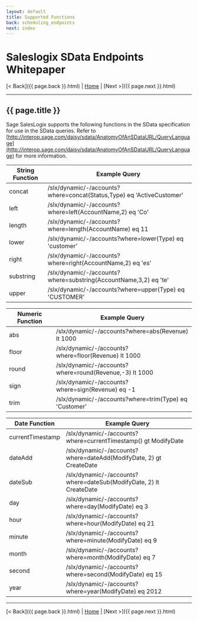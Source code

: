 ```yaml
---
layout: default
title: Supported Functions
back: scheduling_endpoints
next: index
---
```


# Saleslogix SData Endpoints Whitepaper #

[< Back]({{ page.back }}.html) | [Home](index.html) | [Next >]({{ page.next }}.html)

---

## {{ page.title }} ##

Sage SalesLogix supports the following functions in the SData specification for use in the SData
queries. Refer to [http://interop.sage.com/daisy/sdata/AnatomyOfAnSDataURL/QueryLanguage](http://interop.sage.com/daisy/sdata/AnatomyOfAnSDataURL/QueryLanguage)
for more information.

| String Function | Example Query                                                         |
|-----------------|-----------------------------------------------------------------------|
| concat          | /slx/dynamic/-/accounts?where=concat(Status,Type) eq 'ActiveCustomer' |
| left            | /slx/dynamic/-/accounts?where=left(AccountName,2) eq 'Co'             |
| length          | /slx/dynamic/-/accounts?where=length(AccountName) eq 11               |
| lower           | /slx/dynamic/-/accounts?where=lower(Type) eq 'customer'               |
| right           | /slx/dynamic/-/accounts?where=right(AccountName,2) eq 'es'            |
| substring       | /slx/dynamic/-/accounts?where=substring(AccountName,3,2) eq 'te'      |
| upper           | /slx/dynamic/-/accounts?where=upper(Type) eq 'CUSTOMER'               |

| Numeric Function | Example Query                                           |
|------------------|---------------------------------------------------------|
| abs              | /slx/dynamic/-/accounts?where=abs(Revenue) lt 1000      |
| floor            | /slx/dynamic/-/accounts?where=floor(Revenue) lt 1000    |
| round            | /slx/dynamic/-/accounts?where=round(Revenue,-3) lt 1000 |
| sign             | /slx/dynamic/-/accounts?where=sign(Revenue) eq -1       |
| trim             | /slx/dynamic/-/accounts?where=trim(Type) eq 'Customer'  |

| Date Function    | Example Query                                                      |
|------------------|--------------------------------------------------------------------|
| currentTimestamp | /slx/dynamic/-/accounts?where=currentTimestamp() gt ModifyDate     |
| dateAdd          | /slx/dynamic/-/accounts?where=dateAdd(ModifyDate, 2) gt CreateDate |
| dateSub          | /slx/dynamic/-/accounts?where=dateSub(ModifyDate, 2) lt CreateDate |
| day              | /slx/dynamic/-/accounts?where=day(ModifyDate) eq 3                 |
| hour             | /slx/dynamic/-/accounts?where=hour(ModifyDate) eq 21               |
| minute           | /slx/dynamic/-/accounts?where=minute(ModifyDate) eq 9              |
| month            | /slx/dynamic/-/accounts?where=month(ModifyDate) eq 7               |
| second           | /slx/dynamic/-/accounts?where=second(ModifyDate) eq 15             |
| year             | /slx/dynamic/-/accounts?where=year(ModifyDate) eq 2012             |

---

[< Back]({{ page.back }}.html) | [Home](index.html) | [Next >]({{ page.next }}.html)